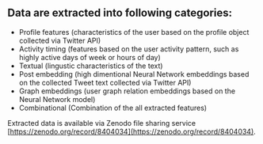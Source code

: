 ## Data are extracted into following categories:
 - Profile features (characteristics of the user based on the profile object collected via Twitter API)
 - Activity timing (features based on the user activity pattern, such as highly active days of week or hours of day)
 - Textual (lingustic characteristics of the text)
 - Post embedding (high dimentional Neural Network embeddings based on the collected Tweet text collected via Twitter API)
 - Graph embeddings (user graph relation embeddings based on the Neural Network model)
 - Combinational (Combination of the all extracted features)


Extracted data is available via Zenodo file sharing service [https://zenodo.org/record/8404034](https://zenodo.org/record/8404034).
